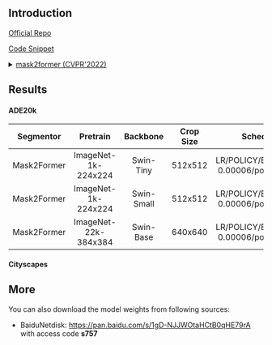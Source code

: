 ## Introduction

<a href="https://github.com/facebookresearch/Mask2Former">Official Repo</a>

<a href="https://github.com/SegmentationBLWX/sssegmentation/blob/main/ssseg/modules/models/segmentors/mask2former/mask2former.py">Code Snippet</a>

<details>
<summary align="left"><a href="https://arxiv.org/pdf/2112.01527.pdf">mask2former (CVPR'2022)</a></summary>

```latex
@inproceedings{cheng2021mask2former,
    title={Masked-attention Mask Transformer for Universal Image Segmentation},
    author={Bowen Cheng and Ishan Misra and Alexander G. Schwing and Alexander Kirillov and Rohit Girdhar},
    journal={CVPR},
    year={2022}
}
```

</details>


## Results

#### ADE20k
| Segmentor      | Pretrain               | Backbone    | Crop Size  | Schedule                                | Train/Eval Set  | mIoU   | Download                                                                                                                                                                                                                                                                                                                                                                                                              |
| :-:            | :-:                    | :-:         | :-:        | :-:                                     | :-:             | :-:    | :-:                                                                                                                                                                                                                                                                                                                                                                                                                   |
| Mask2Former    | ImageNet-1k-224x224    | Swin-Tiny   | 512x512    | LR/POLICY/BS/EPOCH: 0.00006/poly/16/130 | train/val       |        | [cfg](https://raw.githubusercontent.com/SegmentationBLWX/sssegmentation/main/ssseg/configs/upernet/mask2former_swintiny_ade20k.py) &#124; [model](https://github.com/SegmentationBLWX/modelstore/releases/download/ssseg_mask2former/mask2former_swintiny_ade20k_train.pth) &#124; [log](https://github.com/SegmentationBLWX/modelstore/releases/download/ssseg_mask2former/mask2former_swintiny_ade20k_train.log)    |
| Mask2Former    | ImageNet-1k-224x224    | Swin-Small  | 512x512    | LR/POLICY/BS/EPOCH: 0.00006/poly/16/130 | train/val       |        | [cfg](https://raw.githubusercontent.com/SegmentationBLWX/sssegmentation/main/ssseg/configs/upernet/mask2former_swinsmall_ade20k.py) &#124; [model](https://github.com/SegmentationBLWX/modelstore/releases/download/ssseg_mask2former/mask2former_swinsmall_ade20k_train.pth) &#124; [log](https://github.com/SegmentationBLWX/modelstore/releases/download/ssseg_mask2former/mask2former_swinsmall_ade20k_train.log) |
| Mask2Former    | ImageNet-22k-384x384   | Swin-Base   | 640x640    | LR/POLICY/BS/EPOCH: 0.00006/poly/16/130 | train/val       |        | [cfg](https://raw.githubusercontent.com/SegmentationBLWX/sssegmentation/main/ssseg/configs/upernet/mask2former_swinbase_ade20k.py) &#124; [model](https://github.com/SegmentationBLWX/modelstore/releases/download/ssseg_mask2former/mask2former_swinbase_ade20k_train.pth) &#124; [log](https://github.com/SegmentationBLWX/modelstore/releases/download/ssseg_mask2former/mask2former_swinbase_ade20k_train.log)    |

#### Cityscapes


## More
You can also download the model weights from following sources:
- BaiduNetdisk: https://pan.baidu.com/s/1gD-NJJWOtaHCtB0qHE79rA with access code **s757**